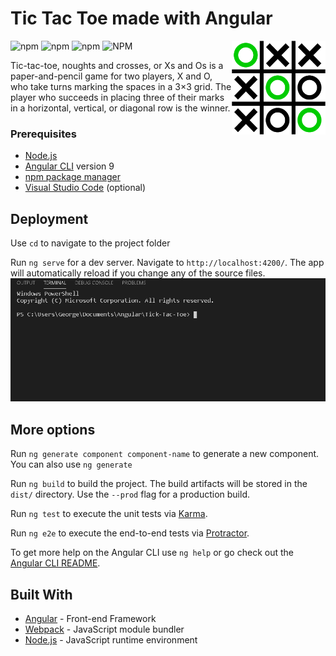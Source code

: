 # Tic Tac Toe made with Angular

<img src="https://raw.githubusercontent.com/GorgonUK/tic-tac-toe/master/logo.png" align="right"
     title="Size Limit logo by Anton Lovchikov" width="150" height="150">
     
![npm](https://img.shields.io/npm/v/node?color=%238BC500&label=Node.js&style=for-the-badge)
![npm](https://img.shields.io/npm/v/npm?color=%238BC500&label=NPM&style=for-the-badge)
![npm](https://img.shields.io/npm/v/@angular/cli?color=%238BC500&label=angular%20cli&style=for-the-badge)
![NPM](https://img.shields.io/npm/l/@angular/cli?style=for-the-badge)

Tic-tac-toe, noughts and crosses, or Xs and Os is a paper-and-pencil game for two players, X and O, who take turns marking the spaces in a 3×3 grid. The player who succeeds in placing three of their marks in a horizontal, vertical, or diagonal row is the winner.

### Prerequisites

* [Node.js](https://nodejs.org/en/)
* [Angular CLI](https://github.com/angular/angular-cli) version 9
* [npm package manager](https://www.npmjs.com/)
* [Visual Studio Code](https://code.visualstudio.com/) (optional)


## Deployment

Use `cd` to navigate to the project folder

Run `ng serve` for a dev server. Navigate to `http://localhost:4200/`. The app will automatically reload if you change any of the source files.
![](ngserve.gif)

## More options

Run `ng generate component component-name` to generate a new component. You can also use `ng generate `

Run `ng build` to build the project. The build artifacts will be stored in the `dist/` directory. Use the `--prod` flag for a production build.

Run `ng test` to execute the unit tests via [Karma](https://karma-runner.github.io).

Run `ng e2e` to execute the end-to-end tests via [Protractor](http://www.protractortest.org/).

To get more help on the Angular CLI use `ng help` or go check out the [Angular CLI README](https://github.com/angular/angular-cli/blob/master/README.md).

## Built With

* [Angular](https://angular.io/) - Front-end Framework
* [Webpack](https://webpack.js.org/) - JavaScript module bundler
* [Node.js](https://nodejs.org) - JavaScript runtime environment


